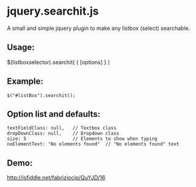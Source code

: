 jquery.searchit.js
====================

A small and simple jquery plugin to make any listbox (select) searchable. 

Usage:
------
$(listboxselector).searchit( { [options] } )

Example:
--------
	$("#listBox").searchit();

Option list and defaults:
-----------------

	textFieldClass: null,	// Textbox class
	dropDownClass: null,	// Dropdown class
	size: 5					// Elements to show when typing
	noElementText: "No elements found"	// "No elements found" text

Demo: 
-----
http://jsfiddle.net/fabriziocip/QuYJD/16